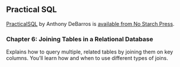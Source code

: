 ## Practical SQL

[PracticalSQL](https://www.nostarch.com/practicalSQL) by Anthony DeBarros is [available from No Starch Press](https://www.nostarch.com/practicalSQL).

### Chapter 6: Joining Tables in a Relational Database

Explains how to query multiple, related tables by joining them on key columns. You’ll learn how and when to use different types of joins.


